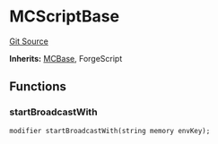 # MCScriptBase
[Git Source](https://github.com/metacontract/mc/blob/c3fc2b414d37afc92bb1cf2e606b4b2bede47403/resources/devkit/api-reference/MCBase.sol)

**Inherits:**
[MCBase](/resources/devkit/api-reference/Flattened.sol/abstract.MCBase), ForgeScript


## Functions
### startBroadcastWith


```solidity
modifier startBroadcastWith(string memory envKey);
```

